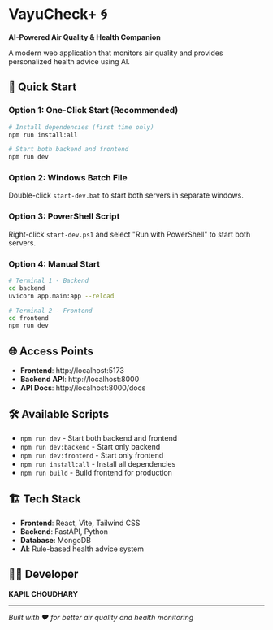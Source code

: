 # VayuCheck+ 🌀

**AI-Powered Air Quality & Health Companion**

A modern web application that monitors air quality and provides personalized health advice using AI.

## 🚀 Quick Start

### Option 1: One-Click Start (Recommended)
```bash
# Install dependencies (first time only)
npm run install:all

# Start both backend and frontend
npm run dev
```

### Option 2: Windows Batch File
Double-click `start-dev.bat` to start both servers in separate windows.

### Option 3: PowerShell Script
Right-click `start-dev.ps1` and select "Run with PowerShell" to start both servers.

### Option 4: Manual Start
```bash
# Terminal 1 - Backend
cd backend
uvicorn app.main:app --reload

# Terminal 2 - Frontend  
cd frontend
npm run dev
```

## 🌐 Access Points

- **Frontend**: http://localhost:5173
- **Backend API**: http://localhost:8000
- **API Docs**: http://localhost:8000/docs

## 🛠️ Available Scripts

- `npm run dev` - Start both backend and frontend
- `npm run dev:backend` - Start only backend
- `npm run dev:frontend` - Start only frontend
- `npm run install:all` - Install all dependencies
- `npm run build` - Build frontend for production

## 🏗️ Tech Stack

- **Frontend**: React, Vite, Tailwind CSS
- **Backend**: FastAPI, Python
- **Database**: MongoDB
- **AI**: Rule-based health advice system

## 👨‍💻 Developer

**KAPIL CHOUDHARY**

---

*Built with ❤️ for better air quality and health monitoring* 